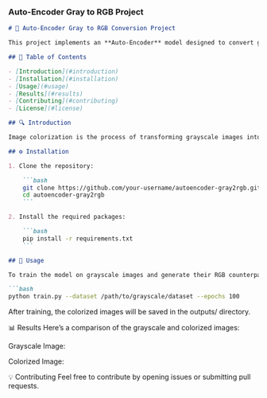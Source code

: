 ### **Auto-Encoder Gray to RGB Project**

```markdown
# 🎨 Auto-Encoder Gray to RGB Conversion Project

This project implements an **Auto-Encoder** model designed to convert grayscale images into their corresponding **RGB color versions** using deep learning techniques.

## 📖 Table of Contents

- [Introduction](#introduction)
- [Installation](#installation)
- [Usage](#usage)
- [Results](#results)
- [Contributing](#contributing)
- [License](#license)

## 🔍 Introduction

Image colorization is the process of transforming grayscale images into colorful images. In this project, an **Auto-Encoder** architecture is utilized to automate the colorization of grayscale images, generating realistic RGB outputs.

## ⚙️ Installation

1. Clone the repository:

    ```bash
    git clone https://github.com/your-username/autoencoder-gray2rgb.git
    cd autoencoder-gray2rgb
    ```

2. Install the required packages:

    ```bash
    pip install -r requirements.txt
    ```

## 🚀 Usage

To train the model on grayscale images and generate their RGB counterparts, run:

```bash
python train.py --dataset /path/to/grayscale/dataset --epochs 100
```

After training, the colorized images will be saved in the outputs/ directory.

📊 Results
Here’s a comparison of the grayscale and colorized images:

Grayscale Image:


Colorized Image:


💡 Contributing
Feel free to contribute by opening issues or submitting pull requests.
